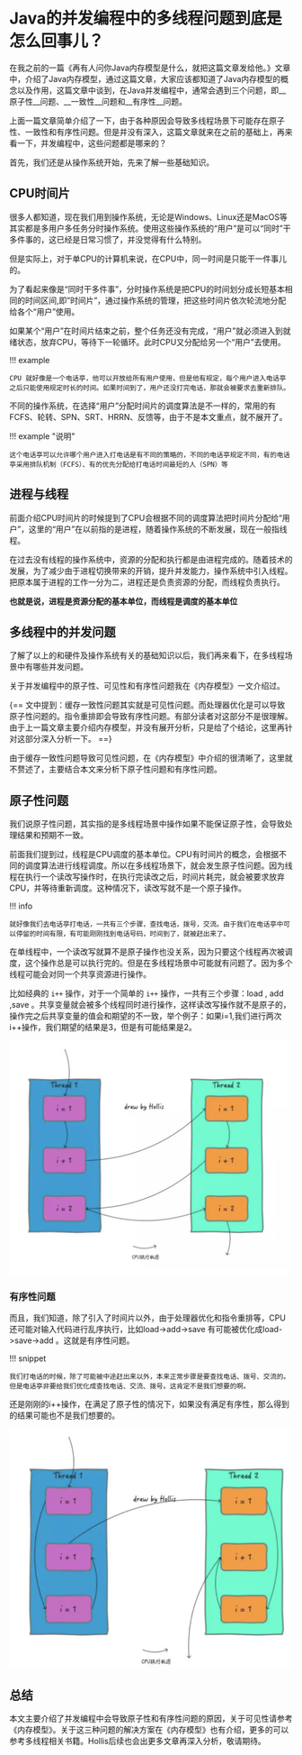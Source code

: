 # Java的并发编程中的多线程问题到底是怎么回事儿？

在我之前的一篇《再有人问你Java内存模型是什么，就把这篇文章发给他。》文章中，介绍了Java内存模型，通过这篇文章，大家应该都知道了Java内存模型的概念以及作用，这篇文章中谈到，在Java并发编程中，通常会遇到三个问题，即__原子性__问题、__一致性__问题和__有序性__问题。

上面一篇文章简单介绍了一下，由于各种原因会导致多线程场景下可能存在原子性、一致性和有序性问题。但是并没有深入，这篇文章就来在之前的基础上，再来看一下，并发编程中，这些问题都是哪来的？

首先，我们还是从操作系统开始，先来了解一些基础知识。



## CPU时间片

很多人都知道，现在我们用到操作系统，无论是Windows、Linux还是MacOS等其实都是多用户多任务分时操作系统。使用这些操作系统的“用户”是可以“同时”干多件事的，这已经是日常习惯了，并没觉得有什么特别。

但是实际上，对于单CPU的计算机来说，在CPU中，同一时间是只能干一件事儿的。

为了看起来像是“同时干多件事”，分时操作系统是把CPU的时间划分成长短基本相同的时间区间,即”时间片”，通过操作系统的管理，把这些时间片依次轮流地分配给各个“用户”使用。

如果某个“用户”在时间片结束之前，整个任务还没有完成，“用户”就必须进入到就绪状态，放弃CPU，等待下一轮循环。此时CPU又分配给另一个“用户”去使用。




!!! example

    CPU 就好像是一个电话亭，他可以开放给所有用户使用，但是他有规定，每个用户进入电话亭之后只能使用规定时长的时间。如果时间到了，用户还没打完电话，那就会被要求去重新排队。

    
不同的操作系统，在选择“用户”分配时间片的调度算法是不一样的，常用的有FCFS、轮转、SPN、SRT、HRRN、反馈等，由于不是本文重点，就不展开了。

!!! example "说明"

    这个电话亭可以允许哪个用户进入打电话是有不同的策略的，不同的电话亭规定不同，有的电话亭采用排队机制（FCFS）、有的优先分配给打电话时间最短的人（SPN）等



## 进程与线程

前面介绍CPU时间片的时候提到了CPU会根据不同的调度算法把时间片分配给“用户”，这里的“用户”在以前指的是进程，随着操作系统的不断发展，现在一般指线程。

在过去没有线程的操作系统中，资源的分配和执行都是由进程完成的。随着技术的发展，为了减少由于进程切换带来的开销，提升并发能力，操作系统中引入线程。把原本属于进程的工作一分为二，进程还是负责资源的分配，而线程负责执行。

__也就是说，进程是资源分配的基本单位，而线程是调度的基本单位__



## 多线程中的并发问题

了解了以上的和硬件及操作系统有关的基础知识以后，我们再来看下，在多线程场景中有哪些并发问题。

关于并发编程中的原子性、可见性和有序性问题我在《内存模型》一文介绍过。

{== 文中提到：缓存一致性问题其实就是可见性问题。而处理器优化是可以导致原子性问题的。指令重排即会导致有序性问题。有部分读者对这部分不是很理解。由于上一篇文章主要介绍内存模型，并没有展开分析，只是给了个结论，这里再针对这部分深入分析一下。
==}

由于缓存一致性问题导致可见性问题，在《内存模型》中介绍的很清晰了，这里就不赘述了，主要结合本文来分析下原子性问题和有序性问题。



## 原子性问题

我们说原子性问题，其实指的是多线程场景中操作如果不能保证原子性，会导致处理结果和预期不一致。

前面我们提到过，线程是CPU调度的基本单位。CPU有时间片的概念，会根据不同的调度算法进行线程调度。所以在多线程场景下，就会发生原子性问题。因为线程在执行一个读改写操作时，在执行完读改之后，时间片耗完，就会被要求放弃CPU，并等待重新调度。这种情况下，读改写就不是一个原子操作。

!!! info 

    就好像我们去电话亭打电话，一共有三个步骤，查找电话，拨号，交流。由于我们在电话亭中可以停留的时间有限，有可能刚刚找到电话号码，时间到了，就被赶出来了。

在单线程中，一个读改写就算不是原子操作也没关系，因为只要这个线程再次被调度，这个操作总是可以执行完的。但是在多线程场景中可能就有问题了。因为多个线程可能会对同一个共享资源进行操作。

比如经典的 `i++` 操作，对于一个简单的 `i++` 操作，一共有三个步骤：load , add ,save 。共享变量就会被多个线程同时进行操作，这样读改写操作就不是原子的，操作完之后共享变量的值会和期望的不一致，举个例子：如果i=1,我们进行两次i++操作，我们期望的结果是3，但是有可能结果是2。

![](../images/014.png)


### 有序性问题

而且，我们知道，除了引入了时间片以外，由于处理器优化和指令重排等，CPU还可能对输入代码进行乱序执行，比如load->add->save 有可能被优化成load->save->add 。这就是有序性问题。

!!! snippet

    我们打电话的时候，除了可能被中途赶出来以外，本来正常步骤是要查找电话、拨号、交流的。但是电话亭非要给我们优化成查找电话、交流、拨号。这肯定不是我们想要的啊。

还是刚刚的i++操作，在满足了原子性的情况下，如果没有满足有序性，那么得到的结果可能也不是我们想要的。

![](../images/015.png)



## 总结

本文主要介绍了并发编程中会导致原子性和有序性问题的原因，关于可见性请参考《内存模型》。关于这三种问题的解决方案在《内存模型》也有介绍，更多的可以参考多线程相关书籍。Hollis后续也会出更多文章再深入分析，敬请期待。












